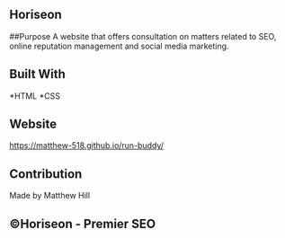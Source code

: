 ## Horiseon

##Purpose
A website that offers consultation on matters related to SEO, online reputation management and social media marketing.

## Built With
*HTML
*CSS

## Website
 https://matthew-518.github.io/run-buddy/
 
 ## Contribution
 Made by Matthew Hill 
 
 ## ©Horiseon - Premier SEO
